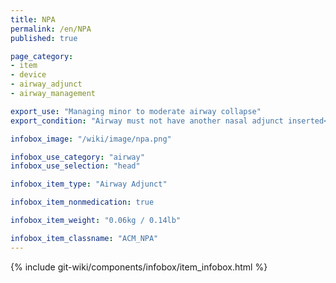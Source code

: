 ```yaml
---
title: NPA
permalink: /en/NPA
published: true

page_category:
- item
- device
- airway_adjunct
- airway_management

export_use: "Managing minor to moderate airway collapse"
export_condition: "Airway must not have another nasal adjunct inserted<br>Airway must be clear of obstructions"

infobox_image: "/wiki/image/npa.png"

infobox_use_category: "airway"
infobox_use_selection: "head"

infobox_item_type: "Airway Adjunct"

infobox_item_nonmedication: true

infobox_item_weight: "0.06kg / 0.14lb"

infobox_item_classname: "ACM_NPA"
---
```


{% include git-wiki/components/infobox/item_infobox.html %}